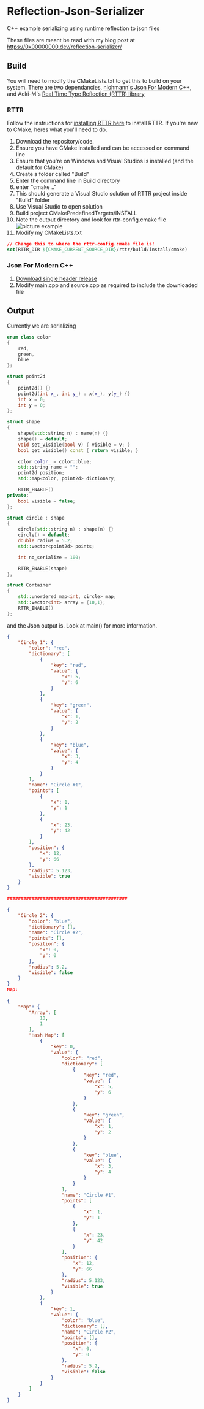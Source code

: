 # Reflection-Json-Serializer
C++ example serializing using runtime reflection to json files

These files are meant be read with my blog post at https://0x00000000.dev/reflection-serializer/

## Build
You will need to modify the CMakeLists.txt to get this to build on your system. There are two dependancies, [nlohmann's Json For Modern C++](https://github.com/nlohmann/json), and Acki-M's [Real Time Type Reflection (RTTR) library](https://github.com/rttrorg/rttr)

### RTTR
Follow the instructions for [installing RTTR here](https://www.rttr.org/doc/master/building_install_page.html) to install RTTR. If you're new to CMake, heres what you'll need to do.

1) Download the repository/code.
2) Ensure you have CMake installed and can be accessed on command line
3) Ensure that you're on Windows and Visual Studios is installed (and the default for CMake)
4) Create a folder called "Build"
5) Enter the command line in Build directory
6) enter "cmake .."
7) This should generate a Visual Studio solution of RTTR project inside "Build" folder
8) Use Visual Studio to open solution
9) Build project CMakePredefinedTargets/INSTALL
10) Note the output directory and look for rttr-config.cmake file ![picture example]()
11) Modify my CMakeLists.txt 
```cmake
// Change this to where the rttr-config.cmake file is!
set(RTTR_DIR ${CMAKE_CURRENT_SOURCE_DIR}/rttr/build/install/cmake)
```

### Json For Modern C++
1) [Download single header release ](https://github.com/nlohmann/json/releases)
2) Modify main.cpp and source.cpp as required to include the downloaded file

## Output
Currently we are serializing
```c++
enum class color
{
    red,
    green,
    blue
};

struct point2d
{
    point2d() {}
    point2d(int x_, int y_) : x(x_), y(y_) {}
    int x = 0;
    int y = 0;
};

struct shape
{
    shape(std::string n) : name(n) {}
    shape() = default;
    void set_visible(bool v) { visible = v; }
    bool get_visible() const { return visible; }

    color color_ = color::blue;
    std::string name = "";
    point2d position;
    std::map<color, point2d> dictionary;

    RTTR_ENABLE()
private:
    bool visible = false;
};

struct circle : shape
{
    circle(std::string n) : shape(n) {}
    circle() = default;
    double radius = 5.2;
    std::vector<point2d> points;

    int no_serialize = 100;

    RTTR_ENABLE(shape)
};

struct Container
{
    std::unordered_map<int, circle> map;
    std::vector<int> array = {10,1};
    RTTR_ENABLE()
};
```

and the Json output is. Look at main() for more information.
```json
{
    "Circle 1": {
        "color": "red",
        "dictionary": [
            {
                "key": "red",
                "value": {
                    "x": 5,
                    "y": 6
                }
            },
            {
                "key": "green",
                "value": {
                    "x": 1,
                    "y": 2
                }
            },
            {
                "key": "blue",
                "value": {
                    "x": 3,
                    "y": 4
                }
            }
        ],
        "name": "Circle #1",
        "points": [
            {
                "x": 1,
                "y": 1
            },
            {
                "x": 23,
                "y": 42
            }
        ],
        "position": {
            "x": 12,
            "y": 66
        },
        "radius": 5.123,
        "visible": true
    }
}

############################################

{
    "Circle 2": {
        "color": "blue",
        "dictionary": [],
        "name": "Circle #2",
        "points": [],
        "position": {
            "x": 0,
            "y": 0
        },
        "radius": 5.2,
        "visible": false
    }
}
Map:
 
{
    "Map": {
        "Array": [
            10,
            1
        ],
        "Hash Map": [
            {
                "key": 0,
                "value": {
                    "color": "red",
                    "dictionary": [
                        {
                            "key": "red",
                            "value": {
                                "x": 5,
                                "y": 6
                            }
                        },
                        {
                            "key": "green",
                            "value": {
                                "x": 1,
                                "y": 2
                            }
                        },
                        {
                            "key": "blue",
                            "value": {
                                "x": 3,
                                "y": 4
                            }
                        }
                    ],
                    "name": "Circle #1",
                    "points": [
                        {
                            "x": 1,
                            "y": 1
                        },
                        {
                            "x": 23,
                            "y": 42
                        }
                    ],
                    "position": {
                        "x": 12,
                        "y": 66
                    },
                    "radius": 5.123,
                    "visible": true
                }
            },
            {
                "key": 1,
                "value": {
                    "color": "blue",
                    "dictionary": [],
                    "name": "Circle #2",
                    "points": [],
                    "position": {
                        "x": 0,
                        "y": 0
                    },
                    "radius": 5.2,
                    "visible": false
                }
            }
        ]
    }
}

```
